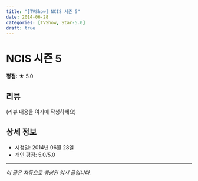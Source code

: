 ```yaml
---
title: "[TVShow] NCIS 시즌 5"
date: 2014-06-28
categories: [TVShow, Star-5.0]
draft: true
---
```


# NCIS 시즌 5

**평점:** ★ 5.0

## 리뷰

(리뷰 내용을 여기에 작성하세요)

## 상세 정보

- 시청일: 2014년 06월 28일
- 개인 평점: 5.0/5.0

---

*이 글은 자동으로 생성된 임시 글입니다.*
